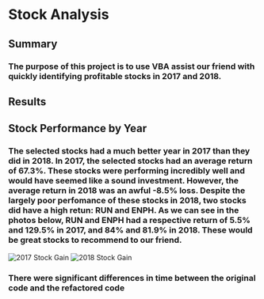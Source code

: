 # Stock Analysis

## Summary
### The purpose of this project is to use VBA assist our friend with quickly identifying profitable stocks in 2017 and 2018.

## Results
## Stock Performance by Year
### The selected stocks had a much better year in 2017 than they did in 2018. In 2017, the selected stocks had an average return of 67.3%. These stocks were performing incredibly well and would have seemed like a sound investment. However, the average return in 2018 was an awful -8.5% loss. Despite the largely poor perfomance of these stocks in 2018, two stocks did have a high retun: RUN and ENPH. As we can see in the photos below, RUN and ENPH had a respective return of 5.5% and 129.5% in 2017, and 84% and 81.9% in 2018. These would be great stocks to recommend to our friend.

![2017 Stock Gain](https://github.com/BrianWegemann/stock-analysis/Stock_Gains_2017.png)
![2018 Stock Gain](https://github.com/BrianWegemann/stock-analysis/Stock_Gains_2018.png)

### There were significant differences in time between the original code and the refactored code

